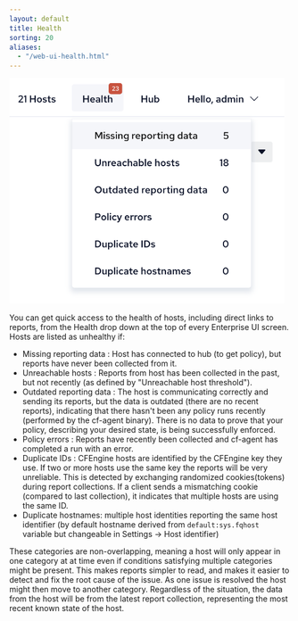 ```yaml
---
layout: default
title: Health
sorting: 20
aliases:
  - "/web-ui-health.html"
---
```


<img width="493px" src="Mission-portal-health-dignostics-header.png">

You can get quick access to the health of hosts, including direct links to reports, from the Health drop down at the top of every Enterprise UI screen. Hosts are listed as unhealthy if:

- Missing reporting data : Host has connected to hub (to get policy), but reports have never been collected from it.
- Unreachable hosts : Reports from host has been collected in the past, but not recently (as defined by "Unreachable host threshold").
- Outdated reporting data : The host is communicating correctly and sending its reports, but the data is outdated (there are no recent reports), indicating that there hasn't been any policy runs recently (performed by the cf-agent binary). There is no data to prove that your policy, describing your desired state, is being successfully enforced.
- Policy errors : Reports have recently been collected and cf-agent has completed a run with an error.
- Duplicate IDs : CFEngine hosts are identified by the CFEngine key they use. If two or more hosts use the same key the reports will be very unreliable. This is detected by exchanging randomized cookies(tokens) during report collections. If a client sends a mismatching cookie (compared to last collection), it indicates that multiple hosts are using the same ID.
- Duplicate hostnames: multiple host identities reporting the same host identifier (by default hostname derived from `default:sys.fqhost` variable but changeable in Settings -> Host identifier)

These categories are non-overlapping, meaning a host will only appear in one category at at time even if conditions satisfying multiple categories might be present. This makes reports simpler to read, and makes it easier to detect and fix the root cause of the issue. As one issue is resolved the host might then move to another category.
Regardless of the situation, the data from the host will be from the latest report collection, representing the most recent known state of the host.

